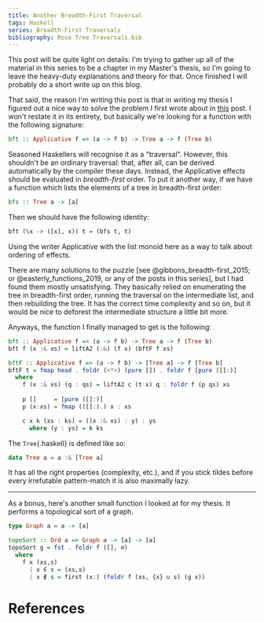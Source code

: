 ```yaml
---
title: Another Breadth-First Traversal
tags: Haskell
series: Breadth-First Traversals
bibliography: Rose Tree Traversals.bib
---
```


This post will be quite light on details: 
I'm trying to gather up all of the material in this series to be a chapter in my
Master's thesis,
so I'm going to leave the heavy-duty explanations and theory for that.
Once finished I will probably do a short write up on this blog.

That said, the reason I'm writing this post is that in writing my thesis I
figured out a nice way to solve the problem I first wrote about in
[this](2018-06-03-breadth-first-traversals-in-too-much-detail.html) post.
I won't restate it in its entirety, but basically we're looking for a function
with the following signature:

```haskell
bft :: Applicative f => (a -> f b) -> Tree a -> f (Tree b)
```

Seasoned Haskellers will recognise it as a "traversal".
However, this shouldn't be an ordinary traversal: that, after all, can be
derived automatically by the compiler these days.
Instead, the Applicative effects should be evaluated in *breadth-first* order.
To put it another way, if we have a function which lists the elements of a tree
in breadth-first order:

```haskell
bfs :: Tree a -> [a]
```

Then we should have the following identity:

```haskell
bft (\x -> ([x], x)) t = (bfs t, t)
```

Using the writer Applicative with the list monoid here as a way to talk about
ordering of effects.

There are many solutions to the puzzle [see @gibbons_breadth-first_2015; or
@easterly_functions_2019, or any of the posts in this series], but I had found
them mostly unsatisfying.
They basically relied on enumerating the tree in breadth-first order, running
the traversal on the intermediate list, and then rebuilding the tree.
It has the correct time complexity and so on, but it would be nice to deforest
the intermediate structure a little bit more.

Anyways, the function I finally managed to get is the following:

```haskell
bft :: Applicative f => (a -> f b) -> Tree a -> f (Tree b)
bft f (x :& xs) = liftA2 (:&) (f x) (bftF f xs)

bftF :: Applicative f => (a -> f b) -> [Tree a] -> f [Tree b]
bftF t = fmap head . foldr (<*>) (pure []) . foldr f [pure ([]:)]
  where
    f (x :& xs) (q : qs) = liftA2 c (t x) q : foldr f (p qs) xs
    
    p []     = [pure ([]:)]
    p (x:xs) = fmap (([]:).) x : xs

    c x k (xs : ks) = ((x :& xs) : y) : ys
      where (y : ys) = k ks
```

The `Tree`{.haskell} is defined like so:

```haskell
data Tree a = a :& [Tree a]
```

It has all the right properties (complexity, etc.), and if you stick tildes
before every irrefutable pattern-match it is also maximally lazy.

---

As a bonus, here's another small function I looked at for my thesis.
It performs a topological sort of a graph.

```haskell
type Graph a = a -> [a]

topoSort :: Ord a => Graph a -> [a] -> [a]
topoSort g = fst . foldr f ([], ∅)
  where
    f x (xs,s) 
      | x ∈ s = (xs,s)
      | x ∉ s = first (x:) (foldr f (xs, {x} ∪ s) (g x)) 
```

# References
